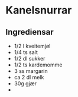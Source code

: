 # Kanelsnurrar 

## Ingrediensar
* 1/2 l kveitemjøl
* 1/4 ts salt
* 1/2 dl sukker
* 1/2 ts kardemomme
* 3 ss margarin
* ca 2 dl melk
* 30g gjær
* 
